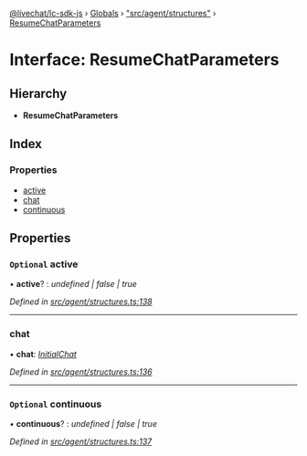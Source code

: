 [@livechat/lc-sdk-js](../README.md) › [Globals](../globals.md) › ["src/agent/structures"](../modules/_src_agent_structures_.md) › [ResumeChatParameters](_src_agent_structures_.resumechatparameters.md)

# Interface: ResumeChatParameters

## Hierarchy

* **ResumeChatParameters**

## Index

### Properties

* [active](_src_agent_structures_.resumechatparameters.md#optional-active)
* [chat](_src_agent_structures_.resumechatparameters.md#chat)
* [continuous](_src_agent_structures_.resumechatparameters.md#optional-continuous)

## Properties

### `Optional` active

• **active**? : *undefined | false | true*

*Defined in [src/agent/structures.ts:138](https://github.com/livechat/lc-sdk-js/blob/04572ce/src/agent/structures.ts#L138)*

___

###  chat

• **chat**: *[InitialChat](_src_objects_index_.initialchat.md)*

*Defined in [src/agent/structures.ts:136](https://github.com/livechat/lc-sdk-js/blob/04572ce/src/agent/structures.ts#L136)*

___

### `Optional` continuous

• **continuous**? : *undefined | false | true*

*Defined in [src/agent/structures.ts:137](https://github.com/livechat/lc-sdk-js/blob/04572ce/src/agent/structures.ts#L137)*
